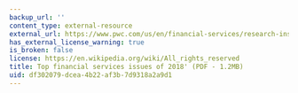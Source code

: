 ```yaml
---
backup_url: ''
content_type: external-resource
external_url: https://www.pwc.com/us/en/financial-services/research-institute/assets/pwc-fsi-top-issues-2018.pdf
has_external_license_warning: true
is_broken: false
license: https://en.wikipedia.org/wiki/All_rights_reserved
title: Top financial services issues of 2018' (PDF - 1.2MB)
uid: df302079-dcea-4b22-af3b-7d9318a2a9d1
---
```

